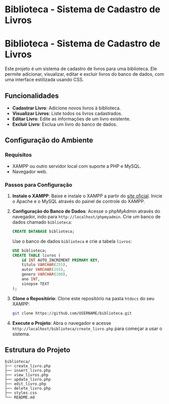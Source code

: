 # Biblioteca - Sistema de Cadastro de Livros


# Biblioteca - Sistema de Cadastro de Livros

Este projeto é um sistema de cadastro de livros para uma biblioteca. Ele permite adicionar, visualizar, editar e excluir livros do banco de dados, com uma interface estilizada usando CSS.

## Funcionalidades

- **Cadastrar Livro**: Adicione novos livros à biblioteca.
- **Visualizar Livros**: Liste todos os livros cadastrados.
- **Editar Livro**: Edite as informações de um livro existente.
- **Excluir Livro**: Exclua um livro do banco de dados.

## Configuração do Ambiente

### Requisitos

- XAMPP ou outro servidor local com suporte a PHP e MySQL.
- Navegador web.

### Passos para Configuração

1. **Instale o XAMPP**:
   Baixe e instale o XAMPP a partir do [site oficial](https://www.apachefriends.org/index.html). Inicie o Apache e o MySQL através do painel de controle do XAMPP.

2. **Configuração do Banco de Dados**:
   Acesse o phpMyAdmin através do navegador, indo para `http://localhost/phpmyadmin`.
   Crie um banco de dados chamado `biblioteca`:
   ```sql
   CREATE DATABASE biblioteca;
   ```
   Use o banco de dados `biblioteca` e crie a tabela `livros`:
   ```sql
   USE biblioteca;
   CREATE TABLE livros (
       id INT AUTO_INCREMENT PRIMARY KEY,
       titulo VARCHAR(255),
       autor VARCHAR(255),
       genero VARCHAR(100),
       ano INT,
       sinopse TEXT
   );
   ```

3. **Clone o Repositório**:
   Clone este repositório na pasta `htdocs` do seu XAMPP:
   ```bash
   git clone https://github.com/USERNAME/biblioteca.git
   ```

4. **Execute o Projeto**:
   Abra o navegador e acesse `http://localhost/biblioteca/create_livro.php` para começar a usar o sistema.

## Estrutura do Projeto

```
biblioteca/
├── create_livro.php
├── insert_livro.php
├── view_livros.php
├── update_livro.php
├── edit_livro.php
├── delete_livro.php
├── styles.css
└── README.md
```
